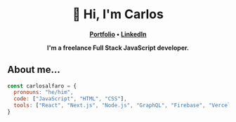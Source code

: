 <h1 align="center">👋 Hi, I'm Carlos</h1>
<h4 align="center"><a href="https://www.carlosalfaro.dev">Portfolio</a> &bull;  <a href="https://www.linkedin.com/in/carlosalfarodev/">LinkedIn</a>

I'm a freelance Full Stack JavaScript developer.
</h4>

## About me...
```js
const carlosalfaro = {
  pronouns: "he/him",
  code: ["JavaScript", "HTML", "CSS"],
  tools: ["React", "Next.js", "Node.js", "GraphQL", "Firebase", "Vercel"],
}
```
